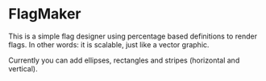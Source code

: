 # FlagMaker
This is a simple flag designer using percentage based definitions to render flags. In other words: it is scalable, just like a vector 
graphic.

Currently you can add ellipses, rectangles and stripes (horizontal and vertical).
